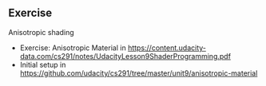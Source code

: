 ## Exercise
Anisotropic shading

- Exercise: Anisotropic Material in https://content.udacity-data.com/cs291/notes/UdacityLesson9ShaderProgramming.pdf
- Initial setup in https://github.com/udacity/cs291/tree/master/unit9/anisotropic-material